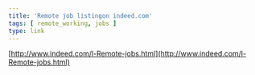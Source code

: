 ```yaml
---
title: 'Remote job listingon indeed.com'
tags: [ remote_working, jobs ]
type: link
---
```

[http://www.indeed.com/l-Remote-jobs.html](http://www.indeed.com/l-Remote-jobs.html)
